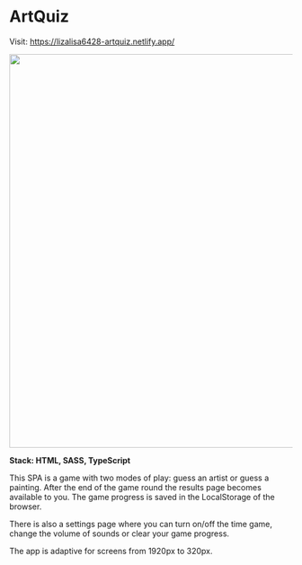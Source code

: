 # ArtQuiz
Visit: https://lizalisa6428-artquiz.netlify.app/

<img src="https://user-images.githubusercontent.com/87124701/165902512-cbc81023-8837-49a1-a71f-4f658f104628.JPG" width=700 ></img>

**Stack: HTML, SASS, TypeScript**

This SPA is a game with two modes of play: guess an artist or guess a painting. After the end of the game round the results page becomes available to you. The game progress is saved in the LocalStorage of the browser.

There is also a settings page where you can turn on/off the time game, change the volume of sounds or clear your game progress.

The app is adaptive for screens from 1920px to 320px.
